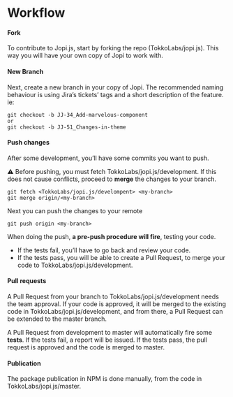 # Workflow 

#### Fork
To contribute to Jopi.js, start by forking the repo (TokkoLabs/jopi.js). This way you will have your own copy of Jopi to work with.
  
  
#### New Branch
Next, create a new branch in your copy of Jopi. The recommended naming behaviour is using Jira’s tickets’ tags and a short description of the feature. ie: 
```
git checkout -b JJ-34_Add-marvelous-component 
or
git checkout -b JJ-51_Changes-in-theme
```
  
  
#### Push changes
After some development, you’ll have some commits you want to push. 

:warning: Before pushing, you must fetch TokkoLabs/jopi.js/development. 
If this does not cause conflicts, proceed to **merge** the changes to your branch.
```
git fetch <TokkoLabs/jopi.js/develompent> <my-branch>
git merge origin/<my-branch>
```

Next you can push the changes to your remote
```
git push origin <my-branch>
```


When doing the push, **a pre-push procedure will fire**, testing your code.
- If the tests fail, you’ll have to go back and review your code.
- If the tests pass, you will be able to create a Pull Request, to merge your code to TokkoLabs/jopi.js/development.

#### Pull requests
A Pull Request from your branch to TokkoLabs/jopi.js/development needs the team approval. 
If your code is approved, it will be merged to the existing code in TokkoLabs/jopi.js/development, 
and from there, a Pull Request can be extended to the master branch. 

A Pull Request from development to master will automatically fire some **tests**. If the tests fail, a report will be issued.
If the tests pass, the pull request is approved and the code is merged to master.


#### Publication
The package publication in NPM is done manually, from the code in TokkoLabs/jopi.js/master.

